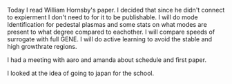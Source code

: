 Today I read William Hornsby's paper. I decided that since he didn't connect to expierment I don't need to for it to be publishable. I will do mode Identification for pedestal plasmas and some stats on what modes are present to what degree compared to eachother. I will compare speeds of surrogate with full GENE. I will do active learning to avoid the stable and high growthrate regions. 

I had a meeting with aaro and amanda about schedule and first paper.

I looked at the idea of going to japan for the school.


